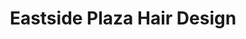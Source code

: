 ---
title: "Eastside Plaza Hair Design"
url: /helena/eastside-plaza-hair-design/
shop: hairdresser
---